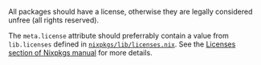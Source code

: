 All packages should have a license, otherwise they are legally considered unfree (all rights reserved).

The `meta.license` attribute should preferrably contain a value from `lib.licenses` defined in [`nixpkgs/lib/licenses.nix`](https://github.com/NixOS/nixpkgs/blob/master/lib/licenses.nix). See the [Licenses section of Nixpkgs manual](https://nixos.org/manual/nixpkgs/unstable/#sec-meta-license) for more details.
